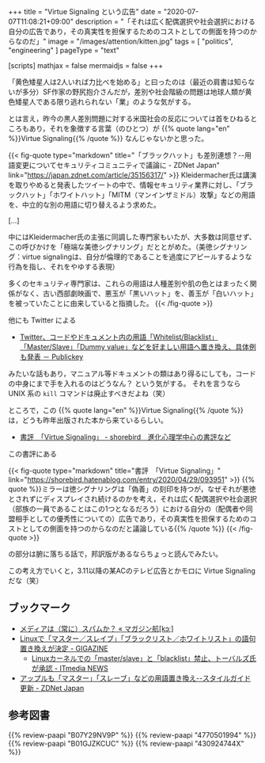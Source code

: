 +++
title = "Virtue Signaling という広告"
date =  "2020-07-07T11:08:21+09:00"
description = "「それは広く配偶選択や社会選択における自分の広告であり，その真実性を担保するためのコストとしての側面を持つのからなのだ」"
image = "/images/attention/kitten.jpg"
tags = [ "politics", "engineering" ]
pageType = "text"

[scripts]
  mathjax = false
  mermaidjs = false
+++

「黄色矮星人は2人いれば力比べを始める」と曰ったのは（最近の肩書は知らないが多分）SF作家の野尻抱介さんだが，差別や社会階級の問題は地球人類が黄色矮星人である限り逃れられない「業」のような気がする。

とは言え，昨今の黒人差別問題に対する米国社会の反応については首をひねるところもあり，それを象徴する言葉（のひとつ）が {{% quote lang="en" %}}Virtue Signaling{{% /quote %}} なんじゃないかと思った。

{{< fig-quote type="markdown" title="「ブラックハット」も差別連想？--用語変更についてセキュリティコミュニティで議論に - ZDNet Japan" link="https://japan.zdnet.com/article/35156317/" >}}
Kleidermacher氏は講演を取りやめると発表したツイートの中で、情報セキュリティ業界に対し、「ブラックハット」「ホワイトハット」「MITM（マンインザミドル）攻撃」などの用語を、中立的な別の用語に切り替えるよう求めた。

[...]

中にはKleidermacher氏の主張に同調した専門家もいたが、大多数は同意せず、この呼びかけを「極端な美徳シグナリング」だととがめた。（美徳シグナリング：virtue signalingは、自分が倫理的であることを過度にアピールするような行為を指し、それをやゆする表現）

多くのセキュリティ専門家は、これらの用語は人種差別や肌の色とはまったく関係がなく、古い西部劇映画で、悪玉が「黒いハット」を、善玉が「白いハット」を被っていたことに由来していると指摘した。 
{{< /fig-quote >}}

他にも Twitter による

- [Twitter、コードやドキュメント内の用語「Whitelist/Blacklist」「Master/Slave」「Dummy value」などを好ましい用語へ置き換え、具体例も発表 － Publickey](https://www.publickey1.jp/blog/20/twitterwhitelistblacklistmasterslavedummy_value.html)

みたいな話もあり，マニュアル等ドキュメントの類はあり得るにしても，コードの中身にまで手を入れるのはどうなん？ という気がする。
それを言うなら UNIX 系の `kill` コマンドは廃止すべきだよね（笑）

ところで，この {{% quote lang="en" %}}Virtue Signaling{{% /quote %}} は，どうも昨年出版された本から来ているらしい。

- [書評　「Virtue Signaling」 - shorebird　進化心理学中心の書評など](https://shorebird.hatenablog.com/entry/2020/04/29/093951)

この書評にある

{{< fig-quote type="markdown" title="書評　「Virtue Signaling」" link="https://shorebird.hatenablog.com/entry/2020/04/29/093951" >}}
{{% quote %}}ミラーは徳シグナリングは「偽善」の刻印を持つが，なぜそれが悪徳とされずにディスプレイされ続けるのかを考え，それは広く配偶選択や社会選択（部族の一員であることはこの1つとなるだろう）における自分の（配偶者や同盟相手としての優秀性についての）広告であり，その真実性を担保するためのコストとしての側面を持つのからなのだと議論している{{% /quote %}}
{{< /fig-quote >}}

の部分は腑に落ちる話で，邦訳版があるならちょっと読んでみたい。

この考え方でいくと，3.11以降の某ACのテレビ広告とかモロに Virtue Signaling だな（笑）

## ブックマーク

- [メディアは（常に）スパムか？ «  マガジン航[kɔː]](http://magazine-k.jp/2016/01/25/spam-and-media/)
- [Linuxで「マスター／スレイブ」「ブラックリスト／ホワイトリスト」の語句置き換えが決定 - GIGAZINE](https://gigazine.net/news/20200713-linux-replace-master-slave/)
    - [Linuxカーネルでの「master/slave」と「blacklist」禁止、トーバルズ氏が承認 - ITmedia NEWS](https://www.itmedia.co.jp/news/articles/2007/13/news058.html)
- [アップルも「マスター」「スレーブ」などの用語置き換え--スタイルガイド更新 - ZDNet Japan](https://japan.zdnet.com/article/35156986/)

## 参考図書

{{% review-paapi "B07Y29NV9P" %}} <!-- Virtue Signaling (洋書) -->
{{% review-paapi "4770501994" %}} <!-- ちびくろサンボ -->
{{% review-paapi "B01GJZKCUC" %}} <!-- Ebony & Ivory -->
{{% review-paapi "430924744X" %}} <!-- スパム -->
